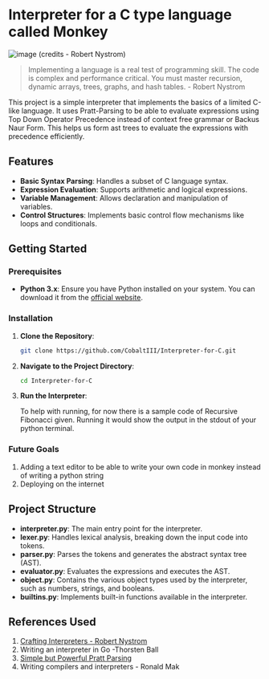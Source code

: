 # Interpreter for a C type language called Monkey

![image](https://github.com/user-attachments/assets/93a7dda7-b8a2-4029-bb27-24170469007e)
(credits - Robert Nystrom)

> Implementing a language is a real test of programming skill. The code is complex and performance critical. You must master recursion, dynamic arrays, trees, graphs, and hash tables. - Robert Nystrom

This project is a simple interpreter that implements the basics of a limited C-like language. 
It uses Pratt-Parsing to be able to evaluate expressions using Top Down Operator Precedence instead of context free grammar or Backus Naur Form. This helps us form ast trees to evaluate the expressions with precedence efficiently.

## Features

- **Basic Syntax Parsing**: Handles a subset of C language syntax.
- **Expression Evaluation**: Supports arithmetic and logical expressions.
- **Variable Management**: Allows declaration and manipulation of variables.
- **Control Structures**: Implements basic control flow mechanisms like loops and conditionals.

## Getting Started

### Prerequisites

- **Python 3.x**: Ensure you have Python installed on your system. You can download it from the [official website](https://www.python.org/downloads/).

### Installation

1. **Clone the Repository**:

   ```bash
   git clone https://github.com/CobaltIII/Interpreter-for-C.git
   ```

2. **Navigate to the Project Directory**:

   ```bash
   cd Interpreter-for-C
   ```

3. **Run the Interpreter**:

   To help with running, for now there is a sample code of Recursive Fibonacci given. Running it would show the output in the stdout of your python terminal.


### Future Goals
1. Adding a text editor to be able to write your own code in monkey instead of writing a python string
2. Deploying on the internet  


## Project Structure

- **interpreter.py**: The main entry point for the interpreter.
- **lexer.py**: Handles lexical analysis, breaking down the input code into tokens.
- **parser.py**: Parses the tokens and generates the abstract syntax tree (AST).
- **evaluator.py**: Evaluates the expressions and executes the AST.
- **object.py**: Contains the various object types used by the interpreter, such as numbers, strings, and booleans.
- **builtins.py**: Implements built-in functions available in the interpreter.


## References Used 
1. [Crafting Interpreters - Robert Nystrom](https://craftinginterpreters.com/)
2. Writing an interpreter in Go -Thorsten Ball
3. [Simple but Powerful Pratt Parsing](https://matklad.github.io/2020/04/13/simple-but-powerful-pratt-parsing.html)
4. Writing compilers and interpreters - Ronald Mak
